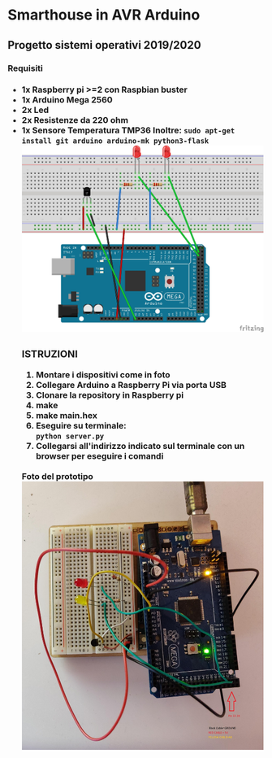 <h1>Smarthouse in AVR Arduino</h1>
<h2>Progetto sistemi operativi 2019/2020</h2>
<h3>Requisiti<h3><ul>
<li>1x Raspberry pi >=2 con Raspbian buster</li>
<li>1x Arduino Mega 2560</li>
<li>2x Led</li>
<li>2x Resistenze da 220 ohm</li>
<li>1x Sensore Temperatura TMP36
</ol>
Inoltre:
<code>sudo apt-get install git arduino arduino-mk python3-flask</code>
</br>
<img src="static/sketch.jpg">
</br>
<h3>ISTRUZIONI</h3>
<ol>
<li>Montare i dispositivi come in foto</li>
<li>Collegare Arduino a Raspberry Pi via porta USB</li>
<li>Clonare la repository in Raspberry pi</li>
<li>make</li>
<li>make main.hex</li>
<li>Eseguire su terminale:</br>
<code>python server.py</code>
</li>
<li>Collegarsi all'indirizzo indicato sul terminale con un browser per eseguire i comandi</li>
</ol>
</br>
Foto del prototipo
<img src="static/Arduino.jpg" title="Arduino Mega 2560">
